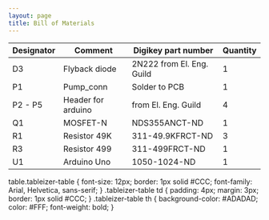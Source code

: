 ```yaml
---
layout: page
title: Bill of Materials
---
```


<table class="tableizer-table">
<thead><tr class="tableizer-firstrow"><th>Designator</th><th>Comment</th><th>Digikey part number</th><th>Quantity</th></tr></thead><tbody>
 <tr><td>D3</td><td>Flyback diode</td><td>2N222 from El. Eng. Guild</td><td>1</td></tr>
 <tr><td>P1</td><td>Pump_conn</td><td>Solder to PCB</td><td>1</td></tr>
 <tr><td>P2 - P5</td><td>Header for arduino</td><td>from El. Eng. Guild</td><td>4</td></tr>
 <tr><td>Q1</td><td>MOSFET-N</td><td>NDS355ANCT-ND</td><td>1</td></tr>
 <tr><td>R1</td><td>Resistor 49K</td><td>311-49.9KFRCT-ND</td><td>3</td></tr>
 <tr><td>R3</td><td>Resistor 499</td><td>311-499FRCT-ND</td><td>1</td></tr>
 <tr><td>U1</td><td>Arduino Uno</td><td>1050-1024-ND</td><td>1</td></tr>
</tbody></table>

table.tableizer-table {
    font-size: 12px;
    border: 1px solid #CCC; 
    font-family: Arial, Helvetica, sans-serif;
} 
.tableizer-table td {
    padding: 4px;
    margin: 3px;
    border: 1px solid #CCC;
}
.tableizer-table th {
    background-color: #ADADAD; 
    color: #FFF;
    font-weight: bold;
}